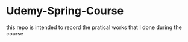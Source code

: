 # Udemy-Spring-Course

this repo is intended to record the pratical works that I done during the course
